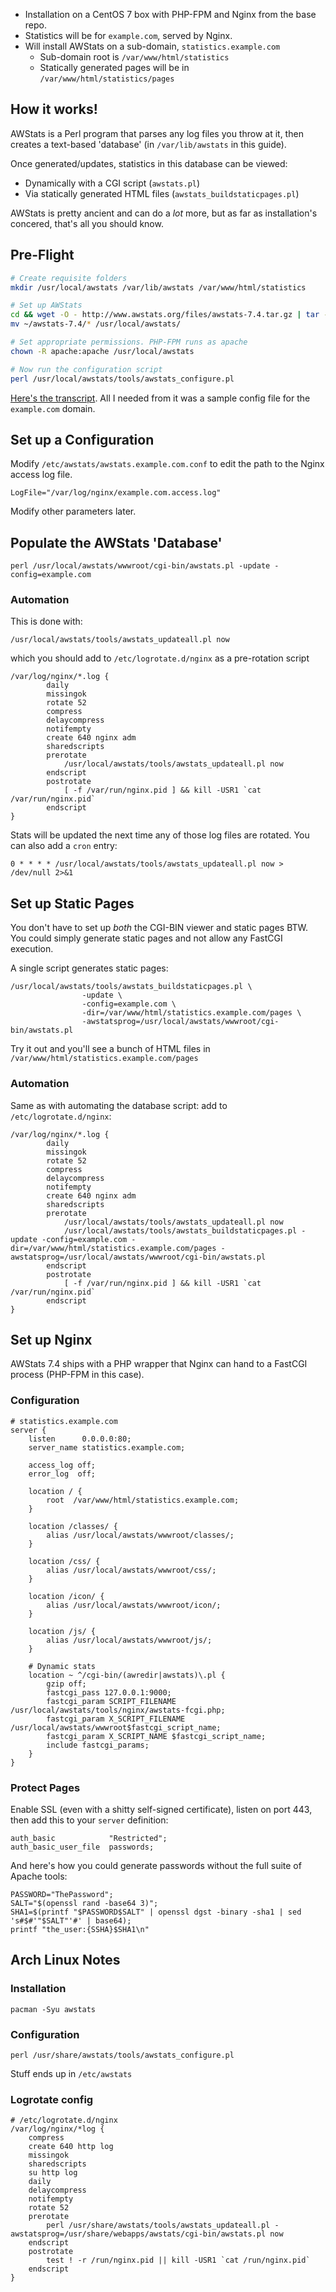 -   Installation on a CentOS 7 box with PHP-FPM and Nginx from the
    base repo.
-   Statistics will be for `example.com`, served by Nginx.
-   Will install AWStats on a sub-domain, `statistics.example.com`
    -   Sub-domain root is `/var/www/html/statistics`
    -   Statically generated pages will be in
        `/var/www/html/statistics/pages`

How it works!
-------------   

AWStats is a Perl program that parses any log files you throw at it,
then creates a text-based 'database' (in `/var/lib/awstats` in this
guide).

Once generated/updates, statistics in this database can be viewed:

-   Dynamically with a CGI script (`awstats.pl`)
-   Via statically generated HTML files (`awstats_buildstaticpages.pl`)

AWStats is pretty ancient and can do a *lot* more, but as far as
installation's concered, that's all you should know.

Pre-Flight
----------

```bash
# Create requisite folders
mkdir /usr/local/awstats /var/lib/awstats /var/www/html/statistics

# Set up AWStats
cd && wget -O - http://www.awstats.org/files/awstats-7.4.tar.gz | tar -xvzf -
mv ~/awstats-7.4/* /usr/local/awstats/

# Set appropriate permissions. PHP-FPM runs as apache
chown -R apache:apache /usr/local/awstats

# Now run the configuration script
perl /usr/local/awstats/tools/awstats_configure.pl
```

[Here's the transcript](:File:awstats-install-transcript.txt "wikilink"). All I
needed from it was a sample config file for the `example.com` domain.

Set up a Configuration
----------------------

Modify `/etc/awstats/awstats.example.com.conf` to edit the path to the
Nginx access log file.

    LogFile="/var/log/nginx/example.com.access.log"

Modify other parameters later.

Populate the AWStats 'Database'
-------------------------------

    perl /usr/local/awstats/wwwroot/cgi-bin/awstats.pl -update -config=example.com

### Automation

This is done with:

    /usr/local/awstats/tools/awstats_updateall.pl now

which you should add to `/etc/logrotate.d/nginx` as a pre-rotation
script

    /var/log/nginx/*.log {
            daily
            missingok
            rotate 52
            compress
            delaycompress
            notifempty
            create 640 nginx adm
            sharedscripts
            prerotate
                /usr/local/awstats/tools/awstats_updateall.pl now
            endscript
            postrotate
                [ -f /var/run/nginx.pid ] && kill -USR1 `cat /var/run/nginx.pid`
            endscript
    }

Stats will be updated the next time any of those log files are rotated.
You can also add a `cron` entry:

    0 * * * * /usr/local/awstats/tools/awstats_updateall.pl now > /dev/null 2>&1

Set up Static Pages
-------------------

You don't have to set up *both* the CGI-BIN viewer and static pages BTW.
You could simply generate static pages and not allow any FastCGI
execution.

A single script generates static pages:

    /usr/local/awstats/tools/awstats_buildstaticpages.pl \  
                    -update \  
                    -config=example.com \  
                    -dir=/var/www/html/statistics.example.com/pages \  
                    -awstatsprog=/usr/local/awstats/wwwroot/cgi-bin/awstats.pl

Try it out and you'll see a bunch of HTML files in
`/var/www/html/statistics.example.com/pages`

### Automation

Same as with automating the database script: add to
`/etc/logrotate.d/nginx`:

    /var/log/nginx/*.log {
            daily
            missingok
            rotate 52
            compress
            delaycompress
            notifempty
            create 640 nginx adm
            sharedscripts
            prerotate
                /usr/local/awstats/tools/awstats_updateall.pl now
                /usr/local/awstats/tools/awstats_buildstaticpages.pl -update -config=example.com -dir=/var/www/html/statistics.example.com/pages -awstatsprog=/usr/local/awstats/wwwroot/cgi-bin/awstats.pl
            endscript
            postrotate
                [ -f /var/run/nginx.pid ] && kill -USR1 `cat /var/run/nginx.pid`
            endscript
    }

Set up Nginx
------------

AWStats 7.4 ships with a PHP wrapper that Nginx can hand to a FastCGI
process (PHP-FPM in this case).

### Configuration

    # statistics.example.com
    server {
        listen      0.0.0.0:80;
        server_name statistics.example.com;

        access_log off;
        error_log  off;

        location / {
            root  /var/www/html/statistics.example.com;
        }

        location /classes/ {
            alias /usr/local/awstats/wwwroot/classes/;
        }

        location /css/ {
            alias /usr/local/awstats/wwwroot/css/;
        }

        location /icon/ {
            alias /usr/local/awstats/wwwroot/icon/;
        }

        location /js/ {
            alias /usr/local/awstats/wwwroot/js/;
        }

        # Dynamic stats
        location ~ ^/cgi-bin/(awredir|awstats)\.pl {
            gzip off;
            fastcgi_pass 127.0.0.1:9000;
            fastcgi_param SCRIPT_FILENAME   /usr/local/awstats/tools/nginx/awstats-fcgi.php;
            fastcgi_param X_SCRIPT_FILENAME /usr/local/awstats/wwwroot$fastcgi_script_name;
            fastcgi_param X_SCRIPT_NAME $fastcgi_script_name;
            include fastcgi_params;
        }
    }

### Protect Pages

Enable SSL (even with a shitty self-signed certificate), listen on port
443, then add this to your `server` definition:

    auth_basic            "Restricted";
    auth_basic_user_file  passwords;

And here's how you could generate passwords without the full suite of
Apache tools:

    PASSWORD="ThePassword";
    SALT="$(openssl rand -base64 3)";
    SHA1=$(printf "$PASSWORD$SALT" | openssl dgst -binary -sha1 | sed 's#$#'"$SALT"'#' | base64);
    printf "the_user:{SSHA}$SHA1\n"

Arch Linux Notes
----------------

### Installation

    pacman -Syu awstats

### Configuration

    perl /usr/share/awstats/tools/awstats_configure.pl

Stuff ends up in `/etc/awstats`

### Logrotate config

    # /etc/logrotate.d/nginx
    /var/log/nginx/*log {
        compress
        create 640 http log
        missingok
        sharedscripts
        su http log
        daily
        delaycompress
        notifempty
        rotate 52
        prerotate
            perl /usr/share/awstats/tools/awstats_updateall.pl -awstatsprog=/usr/share/webapps/awstats/cgi-bin/awstats.pl now
        endscript
        postrotate
            test ! -r /run/nginx.pid || kill -USR1 `cat /run/nginx.pid`
        endscript
    }
